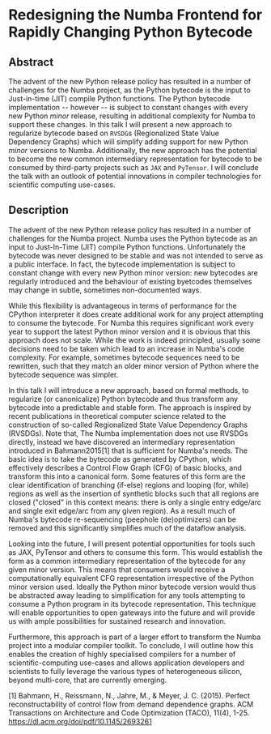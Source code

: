 Redesigning the Numba Frontend for Rapidly Changing Python Bytecode
===================================================================

Abstract
--------

The advent of the new Python release policy has resulted in a number of
challenges for the Numba project, as the Python bytecode is the input to
Just-in-time (JIT) compile Python functions. The Python bytecode implementation
-- however -- is subject to constant changes with every new Python _minor_
release, resulting in additional complexity for Numba to support these changes.
In this talk I will present a new approach to regularize bytecode based on
`RVSDG`s (Regionalized State Value Dependency Graphs) which will simplify
adding support for new Python _minor_ versions to Numba. Additionally, the new
approach has the potential to become the new common intermediary representation
for bytecode to be consumed by third-party projects such as `JAX` and
`PyTensor`.  I will conclude the talk with an outlook of potential innovations
in compiler technologies for scientific computing use-cases.

Description
-----------

The advent of the new Python release policy has resulted in a number of
challenges for the Numba project. Numba uses the Python bytecode as an input to
Just-In-Time (JIT) compile Python functions. Unfortunately the bytecode was
never designed to be stable and was not intended to serve as a public
interface. In fact, the bytecode implementation is subject to constant change
with every new Python minor version: new bytecodes are regularly introduced and
the behaviour of existing byetcodes themselves may change in subtle, sometimes
non-documented ways.

While this flexibility is advantageous in terms of performance for the CPython
interpreter it does create additional work for any project attempting to
consume the bytecode.  For Numba this requires significant work every year to
support the latest Python minor version and it is obvious that this approach
does not scale. While the work is indeed principled, usually some decisions
need to be taken which lead to an increase in Numba's code complexity. For
example, sometimes bytecode sequences need to be rewritten, such that they
match an older minor version of Python where the bytecode sequence was simpler.

In this talk I will introduce a new approach, based on formal methods, to
regularize (or canonicalize) Python bytecode and thus transform any bytecode
into a predictable and stable form.  The approach is inspired by recent
publications in theoretical computer science related to the construction of
so-called Regionalized State Value Dependency Graphs (RVSDGs). Note that, The
Numba implementation does not use RVSDGs directly, instead we have discovered
an intermediary representation introduced in Bahmann2015[1] that is sufficient
for Numba's needs. The basic idea is to take the bytecode as generated by
CPython, which effectively describes a Control Flow Graph (CFG) of basic
blocks, and transform this into a canonical form. Some features of this form
are the clear identification of branching (if-else) regions and looping (for,
while) regions as well as the insertion of synthetic blocks such that all
regions are closed ("closed" in this context means: there is only a single
entry edge/arc and single exit edge/arc from any given region). As a result
much of Numba's bytecode re-sequencing (peephole (de)optimizers) can be removed
and this significantly simplifies much of the dataflow analysis.

Looking into the future, I will present potential opportunities for tools such
as JAX, PyTensor and others to consume this form.  This would establish the
form as a common intermediary representation of the bytecode for any given
minor version.  This means that consumers would receive a computationally
equivalent CFG representation irrespective of the Python minor version used.
Ideally the Python minor bytecode version would thus be abstracted away leading
to simplification for any tools attempting to consume a Python program in its
bytecode representation.  This technique will enable opportunities to open
gateways into the future and will provide us with ample possibilities for
sustained research and innovation.

Furthermore, this approach is part of a larger effort to transform the Numba
project into a modular compiler toolkit. To conclude, I will outline how this
enables the creation of highly specialised compilers for a number of
scientific-computing use-cases and allows application developers and scientists
to fully leverage the various types of heterogeneous silicon, beyond
multi-core, that are currently emerging.


[1] Bahmann, H., Reissmann, N., Jahre, M., & Meyer, J. C. (2015). Perfect
reconstructability of control flow from demand dependence graphs. ACM
Transactions on Architecture and Code Optimization (TACO), 11(4), 1-25.
https://dl.acm.org/doi/pdf/10.1145/2693261
